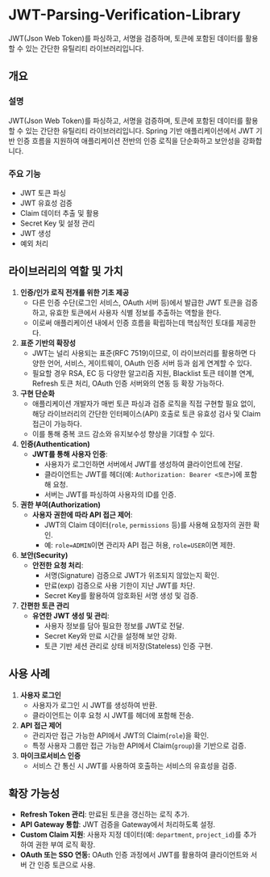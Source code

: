 # JWT-Parsing-Verification-Library
JWT(Json Web Token)를 파싱하고, 서명을 검증하며, 토큰에 포함된 데이터를 활용할 수 있는 간단한 유틸리티 라이브러리입니다.

## 개요

### 설명
JWT(Json Web Token)를 파싱하고, 서명을 검증하며, 토큰에 포함된 데이터를 활용할 수 있는 간단한 유틸리티 라이브러리입니다. Spring 기반 애플리케이션에서 JWT 기반 인증 흐름을 지원하여 애플리케이션 전반의 인증 로직을 단순화하고 보안성을 강화합니다.

### 주요 기능

- JWT 토큰 파싱
- JWT 유효성 검증
- Claim 데이터 추출 및 활용
- Secret Key 및 설정 관리
- JWT 생성
- 예외 처리

## 라이브러리의 역할 및 가치

1. **인증/인가 로직 전개를 위한 기초 제공**
    - 다른 인증 수단(로그인 서비스, OAuth 서버 등)에서 발급한 JWT 토큰을 검증하고, 유효한 토큰에서 사용자 식별 정보를 추출하는 역할을 한다.
    - 이로써 애플리케이션 내에서 인증 흐름을 확립하는데 핵심적인 토대를 제공한다.
2. **표준 기반의 확장성**
    - JWT는 널리 사용되는 표준(RFC 7519)이므로, 이 라이브러리를 활용하면 다양한 언어, 서비스, 게이트웨이, OAuth 인증 서버 등과 쉽게 연계할 수 있다.
    - 필요할 경우 RSA, EC 등 다양한 알고리즘 지원, Blacklist 토큰 테이블 연계, Refresh 토큰 처리, OAuth 인증 서버와의 연동 등 확장 가능하다.
3. **구현 단순화**
    - 애플리케이션 개발자가 매번 토큰 파싱과 검증 로직을 직접 구현할 필요 없이, 해당 라이브러리의 간단한 인터페이스(API) 호출로 토큰 유효성 검사 및 Claim 접근이 가능하다.
    - 이를 통해 중복 코드 감소와 유지보수성 향상을 기대할 수 있다.
4. **인증(Authentication)**
    - **JWT를 통해 사용자 인증**:
        - 사용자가 로그인하면 서버에서 JWT를 생성하여 클라이언트에 전달.
        - 클라이언트는 JWT를 헤더(예: `Authorization: Bearer <토큰>`)에 포함해 요청.
        - 서버는 JWT를 파싱하여 사용자의 ID를 인증.
5. **권한 부여(Authorization)**
    - **사용자 권한에 따라 API 접근 제어**:
        - JWT의 Claim 데이터(`role`, `permissions` 등)를 사용해 요청자의 권한 확인.
        - 예: `role=ADMIN`이면 관리자 API 접근 허용, `role=USER`이면 제한.
6. **보안(Security)**
    - **안전한 요청 처리**:
        - 서명(Signature) 검증으로 JWT가 위조되지 않았는지 확인.
        - 만료(exp) 검증으로 사용 기한이 지난 JWT를 차단.
        - Secret Key를 활용하여 암호화된 서명 생성 및 검증.
7. **간편한 토큰 관리**
    - **유연한 JWT 생성 및 관리**:
        - 사용자 정보를 담아 필요한 정보를 JWT로 전달.
        - Secret Key와 만료 시간을 설정해 보안 강화.
        - 토큰 기반 세션 관리로 상태 비저장(Stateless) 인증 구현.

## **사용 사례**

1. **사용자 로그인**
    - 사용자가 로그인 시 JWT를 생성하여 반환.
    - 클라이언트는 이후 요청 시 JWT를 헤더에 포함해 전송.
2. **API 접근 제어**
    - 관리자만 접근 가능한 API에서 JWT의 Claim(`role`)을 확인.
    - 특정 사용자 그룹만 접근 가능한 API에서 Claim(`group`)을 기반으로 검증.
3. **마이크로서비스 인증**
    - 서비스 간 통신 시 JWT를 사용하여 호출하는 서비스의 유효성을 검증.

## **확장 가능성**

- **Refresh Token 관리**: 만료된 토큰을 갱신하는 로직 추가.
- **API Gateway 통합**: JWT 검증을 Gateway에서 처리하도록 설정.
- **Custom Claim 지원**: 사용자 지정 데이터(예: `department`, `project_id`)를 추가하여 권한 부여 로직 확장.
- **OAuth 또는 SSO 연동:** OAuth 인증 과정에서 JWT를 활용하여 클라이언트와 서버 간 인증 토큰으로 사용.
